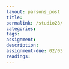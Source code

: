 ```yaml
---  
layout: parsons_post  
title: 
permalink: /studio28/  
categories:   
tags:  
assignment: 
description: 
assignment-due: 02/03
readings: 
---  
```

